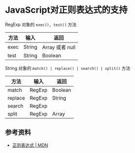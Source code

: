 # JavaScript对正则表达式的支持

RegExp 对象的 `exec(), test()` 方法

|方法 | 输入 | 返回 |
|----|------|-----|
| exec | String | Array 或者 null |
| test | String | Boolean |

String 对象的 `match() | replace() | search() | split()` 方法

|方法 | 输入 | 返回 |
|----|------|-----|
| match | RegExp | Boolean |
| replace | RegExp | String |
| search | RegExp |  |
| split | RegExp | Array |


## 参考资料

+ [正则表达式 | MDN](https://developer.mozilla.org/zh-CN/docs/Web/JavaScript/Guide/Regular_Expressions)